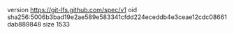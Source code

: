 version https://git-lfs.github.com/spec/v1
oid sha256:5006b3bad19e2ae589e583341cfdd224eceddb4e3ceae12cdc08661dab889848
size 1533
